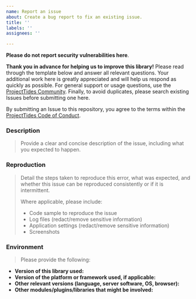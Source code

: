 ```yaml
---
name: Report an issue
about: Create a bug report to fix an existing issue.
title: ''
labels: ''
assignees: ''

---
```

**Please do not report security vulnerabilities here**.

**Thank you in advance for helping us to improve this library!** Please read through the template below and answer all relevant questions. Your additional work here is greatly appreciated and will help us respond as quickly as possible. For general support or usage questions, use the [ProjectTides Community](https://coloredcow.com/). Finally, to avoid duplicates, please search existing Issues before submitting one here.

By submitting an Issue to this repository, you agree to the terms within the [ProjectTides Code of Conduct](https://github.com/ProjectTides/tides/blob/master/CODE-OF-CONDUCT.md).

### Description

> Provide a clear and concise description of the issue, including what you expected to happen.

### Reproduction

> Detail the steps taken to reproduce this error, what was expected, and whether this issue can be reproduced consistently or if it is intermittent.
>
> Where applicable, please include:
>
> - Code sample to reproduce the issue
> - Log files (redact/remove sensitive information)
> - Application settings (redact/remove sensitive information)
> - Screenshots

### Environment

> Please provide the following:

- **Version of this library used:**
- **Version of the platform or framework used, if applicable:**
- **Other relevant versions (language, server software, OS, browser):**
- **Other modules/plugins/libraries that might be involved:**

